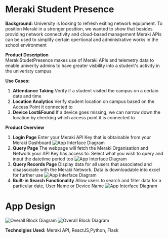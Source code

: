 # Meraki Student Presence

**Background:** University is looking to refresh exiting network equipment. To position Meraki in a stronger position, we wanted to show that besides providing network connectivity and cloud-based management
Meraki APIs can be used to simplify certain opertional and administrative works in the school environment 
<br/>

**Product Description** <br/>
MerakiStudetPresence makes use of Meraki APIs and telemetry data to enable univerity admins to have greater visbility into a student's activity in the univeristy campus <br/>

**Use Cases:** 
1. **Attendance Taking** Verify if a student visited the campus on a certain date and time
2. **Location Analytics** Verify student location on campus based on the Access Point it connected to
3. **Device Lost&Found** If a device goes missing, we can narrow down the location by checking which access point it is connected to

**Product Overview**<br />
1. **Login Page** Enter your Meraki API Key that is obtainable from your Meraki Dashboard
![App Interface Diagram](https://github.com/jiajiacisco/MerakiStudentPresence/tree/main/images/p3.png)
2. **Query Page** The webpage will fetch the Meraki Organisation and Network your API Key has access to. Select what you wish to query and input the datetime period too
![App Interface Diagram](https://github.com/jiajiacisco/MerakiStudentPresence/tree/main/images/p4.png)
3. **Query Records Page** Display data for all users that associated and disassociate with the Meraki Network. Data is downloadable into excel for further use
![App Interface Diagram](https://github.com/jiajiacisco/MerakiStudentPresence/tree/main/images/p5.png)
4. **Built-in Search Functionality** Allow users to search and filter data for a particular date, User Name or Device Name 
![App Interface Diagram](https://github.com/jiajiacisco/MerakiStudentPresence/tree/main/images/p6.png)

# App Design <br />
![Overall Block Diagram](https://github.com/jiajiacisco/MerakiStudentPresence/tree/main/images/p1.png)
![Overall Block Diagram](https://github.com/jiajiacisco/MerakiStudentPresence/tree/main/images/p2.png)

**Technolgies Used:** 
Meraki API, ReactJS,Python, Flask



